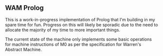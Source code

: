 WAM Prolog
----------

This is a work-in-progress implementation of Prolog that I'm building in my spare time for fun. Progress on this will likely be sporadic due to the need to allocate the majority of my time to more important things.

The current state of the machine only implements some basic operations for machine instructions of M0 as per the specification for Warren's Abstract Machine.